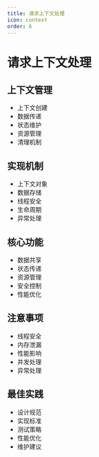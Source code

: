 ```yaml
---
title: 请求上下文处理
icon: context
order: 6
---
```


# 请求上下文处理

## 上下文管理
- 上下文创建
- 数据传递
- 状态维护
- 资源管理
- 清理机制

## 实现机制
- 上下文对象
- 数据存储
- 线程安全
- 生命周期
- 异常处理

## 核心功能
- 数据共享
- 状态传递
- 资源管理
- 安全控制
- 性能优化

## 注意事项
- 线程安全
- 内存泄漏
- 性能影响
- 并发处理
- 异常处理

## 最佳实践
- 设计规范
- 实现标准
- 测试策略
- 性能优化
- 维护建议
